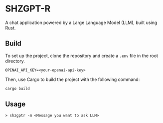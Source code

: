 # SHZGPT-R
A chat application powered by a Large Language Model (LLM), built using Rust.

## Build
To set up the project, clone the repository and create a `.env` file in the root directory.
```
OPENAI_API_KEY=<your-openai-api-key>
```

Then, use Cargo to build the project with the following command:

```bash
cargo build
```

## Usage
```shell
> shzgptr -m <Message you want to ask LLM>
```
